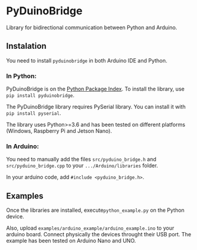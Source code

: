 # PyDuinoBridge
Library for bidirectional communication between Python and Arduino.

## Instalation

You need to install `pyduinobridge` in both Arduino IDE and Python.

### In Python:
PyDuinoBridge is on the [Python Package Index](https://pypi.org/project/pyduinobridge/ "PyDuinoBridge page on PyPI").
To install the library, use `pip install pyduinobridge`.

The PyDuinoBridge library requires PySerial library. You can install it with `pip install pyserial`.

The library uses Python>=3.6 and has been tested on different platforms (Windows, Raspberry Pi and Jetson Nano). 

### In Arduino:

You need to manually add the files `src/pyduino_bridge.h` and `src/pyduino_bridge.cpp` to your `.../Arduino/libraries` folder.

In your arduino code, add `#include <pyduino_bridge.h>`.

## Examples

Once the libraries are installed, execute`python_example.py` on the Python device.

Also, upload `examples/arduino_example/arduino_example.ino` to your arduino board. Connect physically the devices throught their USB port. The example has been tested on Arduino Nano and UNO.
